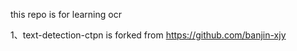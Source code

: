 this repo is for learning ocr

1、text-detection-ctpn is forked from https://github.com/banjin-xjy


